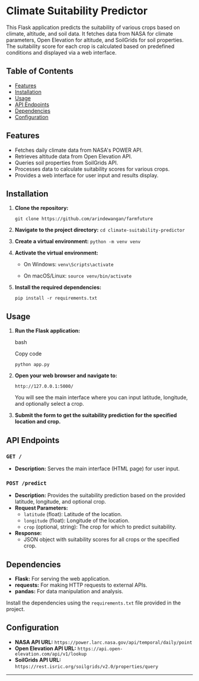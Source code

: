 # Climate Suitability Predictor

This Flask application predicts the suitability of various crops based on climate, altitude, and soil data. It fetches data from NASA for climate parameters, Open Elevation for altitude, and SoilGrids for soil properties. The suitability score for each crop is calculated based on predefined conditions and displayed via a web interface.

## Table of Contents

- [Features](#features)
- [Installation](#installation)
- [Usage](#usage)
- [API Endpoints](#api-endpoints)
- [Dependencies](#dependencies)
- [Configuration](#configuration)

## Features

- Fetches daily climate data from NASA's POWER API.
- Retrieves altitude data from Open Elevation API.
- Queries soil properties from SoilGrids API.
- Processes data to calculate suitability scores for various crops.
- Provides a web interface for user input and results display.

## Installation

1. **Clone the repository:**

   ```git clone https://github.com/arindewangan/farmfuture``` 

2.  **Navigate to the project directory:**
    `cd climate-suitability-predictor` 
    
3.  **Create a virtual environment:**
    `python -m venv venv` 
    
4.  **Activate the virtual environment:**
    
    -   On Windows:
        `venv\Scripts\activate` 
        
    -   On macOS/Linux:
        `source venv/bin/activate` 
        
5.  **Install the required dependencies:**
    
    `pip install -r requirements.txt` 
    

## Usage

1.  **Run the Flask application:**
    
    bash
    
    Copy code
    
    `python app.py` 
    
2.  **Open your web browser and navigate to:**
    
    
    `http://127.0.0.1:5000/` 
    
    You will see the main interface where you can input latitude, longitude, and optionally select a crop.
    
3.  **Submit the form to get the suitability prediction for the specified location and crop.**
    

## API Endpoints

### `GET /`

-   **Description:** Serves the main interface (HTML page) for user input.

### `POST /predict`

-   **Description:** Provides the suitability prediction based on the provided latitude, longitude, and optional crop.
-   **Request Parameters:**
    -   `latitude` (float): Latitude of the location.
    -   `longitude` (float): Longitude of the location.
    -   `crop` (optional, string): The crop for which to predict suitability.
-   **Response:**
    -   JSON object with suitability scores for all crops or the specified crop.

## Dependencies

-   **Flask:** For serving the web application.
-   **requests:** For making HTTP requests to external APIs.
-   **pandas:** For data manipulation and analysis.

Install the dependencies using the `requirements.txt` file provided in the project.

## Configuration

-   **NASA API URL:** `https://power.larc.nasa.gov/api/temporal/daily/point`
-   **Open Elevation API URL:** `https://api.open-elevation.com/api/v1/lookup`
-   **SoilGrids API URL:** `https://rest.isric.org/soilgrids/v2.0/properties/query`


----------